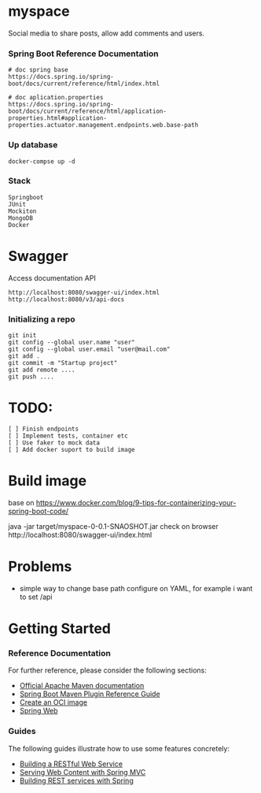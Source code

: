 # myspace
Social media to share posts, allow add comments and users.

### Spring Boot Reference Documentation

```
# doc spring base
https://docs.spring.io/spring-boot/docs/current/reference/html/index.html

# doc aplication.properties
https://docs.spring.io/spring-boot/docs/current/reference/html/application-properties.html#application-properties.actuator.management.endpoints.web.base-path
```

### Up database

```
docker-compse up -d
```

### Stack
```
Springboot
JUnit
Mockiton
MongoDB
Docker
```

# Swagger

Access documentation API
```
http://localhost:8080/swagger-ui/index.html
http://localhost:8080/v3/api-docs
```

### Initializing a repo

```
git init
git config --global user.name "user"
git config --global user.email "user@mail.com"
git add .
git commit -m "Startup project"
git add remote ....
git push ....
```

# TODO:
```
[ ] Finish endpoints
[ ] Implement tests, container etc
[ ] Use faker to mock data
[ ] Add docker suport to build image
```

# Build image

base on https://www.docker.com/blog/9-tips-for-containerizing-your-spring-boot-code/

java -jar target/myspace-0-0.1-SNAOSHOT.jar
check on browser http://localhost:8080/swagger-ui/index.html

# Problems
- simple way to change base path configure on YAML, for example i want to set /api


# Getting Started

### Reference Documentation
For further reference, please consider the following sections:

* [Official Apache Maven documentation](https://maven.apache.org/guides/index.html)
* [Spring Boot Maven Plugin Reference Guide](https://docs.spring.io/spring-boot/docs/3.0.4/maven-plugin/reference/html/)
* [Create an OCI image](https://docs.spring.io/spring-boot/docs/3.0.4/maven-plugin/reference/html/#build-image)
* [Spring Web](https://docs.spring.io/spring-boot/docs/3.0.4/reference/htmlsingle/#web)

### Guides
The following guides illustrate how to use some features concretely:

* [Building a RESTful Web Service](https://spring.io/guides/gs/rest-service/)
* [Serving Web Content with Spring MVC](https://spring.io/guides/gs/serving-web-content/)
* [Building REST services with Spring](https://spring.io/guides/tutorials/rest/)



